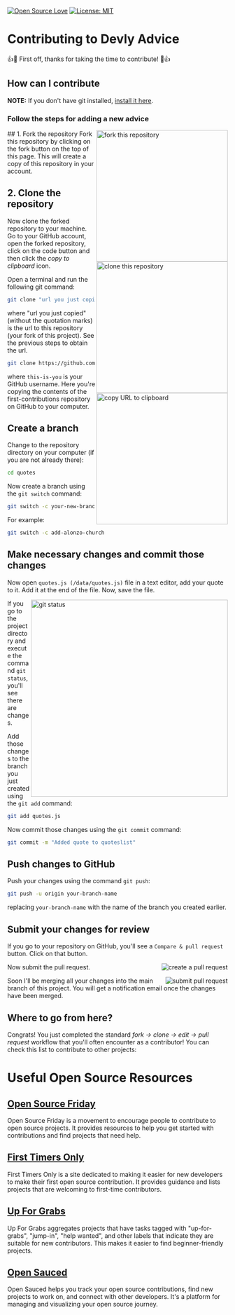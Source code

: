 [![Open Source Love](https://firstcontributions.github.io/open-source-badges/badges/open-source-v1/open-source.svg)](https://github.com/firstcontributions/open-source-badges)
[![License: MIT](https://img.shields.io/badge/License-MIT-green.svg)](https://opensource.org/licenses/MIT)

# Contributing to Devly Advice

:+1::tada: First off, thanks for taking the time to contribute! :tada::+1:

## How can I contribute

**NOTE:** If you don't have git installed, [install it here](https://docs.github.com/en/get-started/getting-started-with-git/set-up-git).

### Follow the steps for adding a new advice

<img align="right" width="300" src="https://firstcontributions.github.io/assets/Readme/fork.png" alt="fork this repository" />
## 1. Fork the repository
Fork this repository by clicking on the fork button on the top of this page. This will create a copy of this repository in your account.

## 2. Clone the repository
<img align="right" width="300" src="https://firstcontributions.github.io/assets/Readme/clone.png" alt="clone this repository" />

Now clone the forked repository to your machine. Go to your GitHub account, open the forked repository, click on the code button and then click the _copy to clipboard_ icon.

Open a terminal and run the following git command:

```bash
git clone "url you just copied"
```

where "url you just copied" (without the quotation marks) is the url to this repository (your fork of this project). See the previous steps to obtain the url.

<img align="right" width="300" src="https://firstcontributions.github.io/assets/Readme/copy-to-clipboard.png" alt="copy URL to clipboard" />

```bash
git clone https://github.com/AliSinaYOusofi/quotes
```
where `this-is-you` is your GitHub username. Here you're copying the contents of the first-contributions repository on GitHub to your computer.

## Create a branch

Change to the repository directory on your computer (if you are not already there):

```bash
cd quotes
```
Now create a branch using the `git switch` command:

```bash
git switch -c your-new-branch-name
```

For example:

```bash
git switch -c add-alonzo-church
```

## Make necessary changes and commit those changes

Now open `quotes.js (/data/quotes.js)` file in a text editor, add your quote to it. Add it at the end of the file. Now, save the file.

<img align="right" width="450" src="https://firstcontributions.github.io/assets/Readme/git-status.png" alt="git status" />

If you go to the project directory and execute the command `git status`, you'll see there are changes.

Add those changes to the branch you just created using the `git add` command:

```bash
git add quotes.js
```
Now commit those changes using the `git commit` command:

```bash
git commit -m "Added quote to quoteslist"
```
## Push changes to GitHub

Push your changes using the command `git push`:

```bash
git push -u origin your-branch-name
```

replacing `your-branch-name` with the name of the branch you created earlier.

## Submit your changes for review

If you go to your repository on GitHub, you'll see a `Compare & pull request` button. Click on that button.

<img style="float: right;" src="https://firstcontributions.github.io/assets/Readme/compare-and-pull.png" alt="create a pull request" />

Now submit the pull request.

<img style="float: right;" src="https://firstcontributions.github.io/assets/Readme/submit-pull-request.png" alt="submit pull request" />

Soon I'll be merging all your changes into the main branch of this project. You will get a notification email once the changes have been merged.

## Where to go from here?

Congrats! You just completed the standard _fork -> clone -> edit -> pull request_ workflow that you'll often encounter as a contributor!
You can check this list to contribute to other projects:
# Useful Open Source Resources

## [Open Source Friday](https://opensourcefriday.com/)
Open Source Friday is a movement to encourage people to contribute to open source projects. It provides resources to help you get started with contributions and find projects that need help.

## [First Timers Only](https://www.firsttimersonly.com/)
First Timers Only is a site dedicated to making it easier for new developers to make their first open source contribution. It provides guidance and lists projects that are welcoming to first-time contributors.

## [Up For Grabs](https://up-for-grabs.net/)
Up For Grabs aggregates projects that have tasks tagged with "up-for-grabs", "jump-in", "help wanted", and other labels that indicate they are suitable for new contributors. This makes it easier to find beginner-friendly projects.

## [Open Sauced](https://opensauced.pizza/)
Open Sauced helps you track your open source contributions, find new projects to work on, and connect with other developers. It's a platform for managing and visualizing your open source journey.
